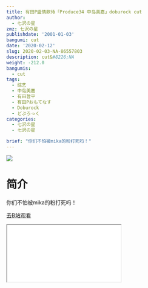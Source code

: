 ```yaml
---
title: 有田P盛情款待「Produce34 中岛美嘉」doburock cut
author:
  - 七沢の星
zmz: 七沢の星
publishdate: '2001-01-03'
bangumi: cut
date: '2020-02-12'
slug: 2020-02-03-NA-86557803
description: cut&#8226;NA
weight: -212.0
bangumis:
  - cut
tags:
  - 综艺
  - 中岛美嘉
  - 有田哲平
  - 有田Pおもてなす
  - Doburock
  - どぶろっく
categories:
  - 七沢の星
  - 七沢の星

brief: "你们不怕被mika的粉打死吗！"
---
```

![](https://raw.githubusercontent.com/tcgriffith/owaraisite/master/static/tmpimg/f6906a349730478bf4cc91b5847736fc3d050952.jpg.480.jpg)
# 简介  
你们不怕被mika的粉打死吗！  

[去B站观看](https://www.bilibili.com/video/av86557803/)
<div class ="resp-container"><iframe class="testiframe" src="//player.bilibili.com/player.html?aid=86557803"", scrolling="no", allowfullscreen="true" > </iframe></div> 
